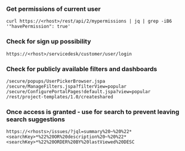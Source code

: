 ### Get permissions of current user
```
curl https://<rhost>/rest/api/2/mypermissions | jq | grep -iB6 '"havePermission": true'
```

### Check for sign up possibility
```
https://<rhost>/servicedesk/customer/user/login  
```

### Check for publicly available filters and dashboards
```
/secure/popups/UserPickerBrowser.jspa
/secure/ManageFilters.jspa?filterView=popular
/secure/ConfigurePortalPages!default.jspa?view=popular
/rest/project-templates/1.0/createshared
```

### Once access is granted - use for search to prevent leaving search suggestions
```
https://<rhosts>/issues/?jql=summary%20~%20%22*<searchKey>*%22%20OR%20description%20~%20%22*<searchKey>*%22%20ORDER%20BY%20lastViewed%20DESC  
```

